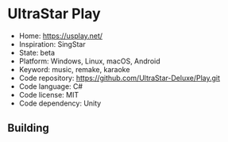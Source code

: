 # UltraStar Play

- Home: https://usplay.net/
- Inspiration: SingStar
- State: beta
- Platform: Windows, Linux, macOS, Android
- Keyword: music, remake, karaoke
- Code repository: https://github.com/UltraStar-Deluxe/Play.git
- Code language: C#
- Code license: MIT
- Code dependency: Unity

## Building
